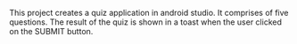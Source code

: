 This project creates a quiz application in android studio. It comprises of five questions. The result of the quiz is shown in a toast when the user clicked on the SUBMIT button.